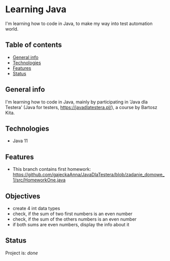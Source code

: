 # Learning Java
I'm learning how to code in Java, to make my way into test automation world.

## Table of contents
* [General info](#general-info)
* [Technologies](#technologies)
* [Features](#features)
* [Status](#status)

## General info

I'm learning how to code in Java, mainly by participating in 'Java dla Testera' (Java for
testers, https://javadlatestera.pl/), a course by Bartosz Kita.

## Technologies

* Java 11

## Features

* This branch contains first homework:
  https://github.com/gajeckaAnna/JavaDlaTestera/blob/zadanie_domowe_1/src/HomeworkOne.java

## Objectives

* create 4 int data types
* check, if the sum of two first numbers is an even number
* check, if the sum of the others numbers is an even number
* if both sums are even numbers, display the info about it

## Status

Project is: _done_



